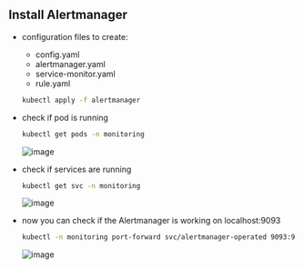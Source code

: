 ## Install Alertmanager

- configuration files to create:
    - config.yaml
    - alertmanager.yaml
    - service-monitor.yaml
    - rule.yaml
    
    ```bash
    kubectl apply -f alertmanager
    ```
    
- check if pod is running
    
    ```bash
    kubectl get pods -n monitoring
    ```
    
    ![image](https://user-images.githubusercontent.com/64065672/150695201-ef7c97bf-e0d6-4ae8-9a83-5b55eda3eed0.png)
    
- check if services are running
    
    ```bash
    kubectl get svc -n monitoring
    ```
    
    ![image](https://user-images.githubusercontent.com/64065672/150695194-e1cfe166-636a-40fb-996e-ed16a118d424.png)
    
- now you can check if the Alertmanager is working on localhost:9093
    
    ```bash
    kubectl -n monitoring port-forward svc/alertmanager-operated 9093:9093
    ```
    
    ![image](https://user-images.githubusercontent.com/64065672/150695186-48b0f4d3-13ee-4018-92c5-46e3fda24e0c.png)
